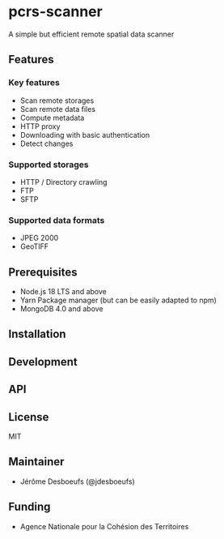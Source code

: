 # pcrs-scanner

A simple but efficient remote spatial data scanner

## Features

### Key features

- Scan remote storages
- Scan remote data files
- Compute metadata
- HTTP proxy
- Downloading with basic authentication
- Detect changes

### Supported storages

- HTTP / Directory crawling
- FTP
- SFTP

### Supported data formats

- JPEG 2000
- GeoTIFF

## Prerequisites

- Node.js 18 LTS and above
- Yarn Package manager (but can be easily adapted to npm)
- MongoDB 4.0 and above

## Installation

## Development

## API

## License

MIT

## Maintainer

- Jérôme Desboeufs (@jdesboeufs)

## Funding

- Agence Nationale pour la Cohésion des Territoires
